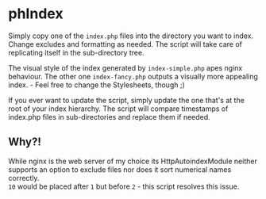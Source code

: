 phIndex
=======

Simply copy one of the `index.php` files into the directory you want to index. Change excludes and formatting as needed.
The script will take care of replicating itself in the sub-directory tree.<br>

The visual style of the index generated by `index-simple.php` apes nginx behaviour. The other one `index-fancy.php` outputs
a visually more appealing index. - Feel free to change the Stylesheets, though ;)

If you ever want to update the script, simply update the one that's at the root of your index hierarchy. The script will
compare timestamps of index.php files in sub-directories and replace them if needed.


## Why?!
While nginx is the web server of my choice its HttpAutoindexModule neither
supports an option to exclude files nor does it sort numerical names correctly.<br>
`10` would be placed after `1` but before `2` - this script resolves this issue.
